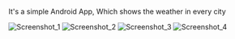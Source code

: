 It's a simple Android App, Which shows the weather in every city


![Screenshot_1](https://github.com/user-attachments/assets/76b7f9cc-5974-4fe2-be63-13a37738dd47)
![Screenshot_2](https://github.com/user-attachments/assets/9a1823d1-5cb8-4498-a547-0e94fd29e321)
![Screenshot_3](https://github.com/user-attachments/assets/994de875-e88c-4740-a17f-686ce93609b5)
![Screenshot_4](https://github.com/user-attachments/assets/62ffac11-47bc-4eda-a585-c9212690c47a)
